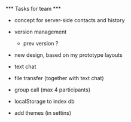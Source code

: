 *** Tasks for team ***
- concept for server-side contacts and history
- version management 
    - prev version ?

- new design, based on my prototype layouts

- text chat 
- file transfer (together with text chat)
- group call (max 4 participants)
- localStorage to index db
- add themes (in settins)